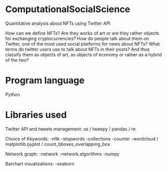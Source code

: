 # ComputationalSocialScience
Quantitative analysis about NFTs using Twitter API

How can we define NFTs? Are they works of art or are they rather objects for exchanging cryptocurrencies?
How do people talk about them on Twitter, one of the most used social platforms for news about NFTs? What terms do twitter users use to talk about NFTs in their posts? And thus classify them as objects of art, as objects of economy or rather as a hybrid of the two?

# Program language
Python

# Libraries used
Twitter API and tweets management: os / tweepy / pandas / re

Choice of Keywords:
  -nltk
  -stopwords
  -collections
  -counter
  -wordcloud / matplotlib.pyplot / count_bboxes_overlapping_box
  
Network graph:
  -network
  -network.algorithms
  -numpy
  
Barchart visualizations:
  -seaborn
